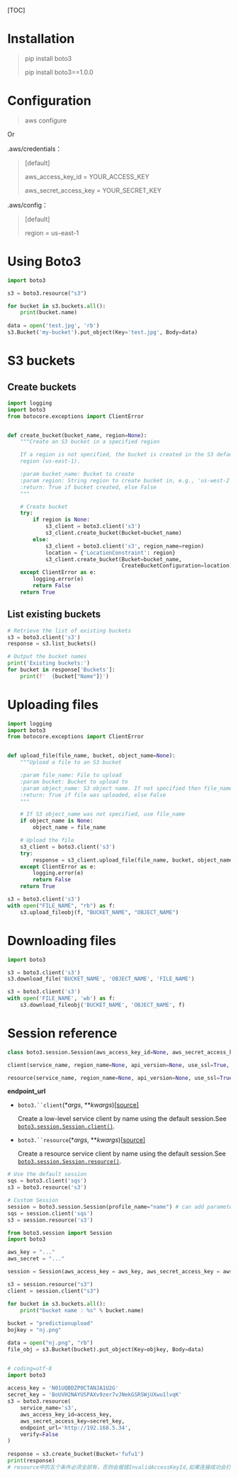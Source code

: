 [TOC]

# Installation

> pip install boto3
>
> pip install boto3==1.0.0

# Configuration

> aws configure

Or

.aws/credentials：

> [default]
>
> aws_access_key_id = YOUR_ACCESS_KEY
>
> aws_secret_access_key = YOUR_SECRET_KEY

.aws/config：

> [default]
>
> region = us-east-1

# Using Boto3

```python
import boto3

s3 = boto3.resource("s3")

for bucket in s3.buckets.all():
    print(bucket.name)
    
data = open('test.jpg', 'rb')
s3.Bucket('my-bucket').put_object(Key='test.jpg', Body=data)
```

# S3 buckets

## Create buckets

```python
import logging
import boto3
from botocore.exceptions import ClientError


def create_bucket(bucket_name, region=None):
    """Create an S3 bucket in a specified region

    If a region is not specified, the bucket is created in the S3 default
    region (us-east-1).

    :param bucket_name: Bucket to create
    :param region: String region to create bucket in, e.g., 'us-west-2'
    :return: True if bucket created, else False
    """

    # Create bucket
    try:
        if region is None:
            s3_client = boto3.client('s3')
            s3_client.create_bucket(Bucket=bucket_name)
        else:
            s3_client = boto3.client('s3', region_name=region)
            location = {'LocationConstraint': region}
            s3_client.create_bucket(Bucket=bucket_name,
                                    CreateBucketConfiguration=location)
    except ClientError as e:
        logging.error(e)
        return False
    return True
```

## List existing buckets

```python
# Retrieve the list of existing buckets
s3 = boto3.client('s3')
response = s3.list_buckets()

# Output the bucket names
print('Existing buckets:')
for bucket in response['Buckets']:
    print(f'  {bucket["Name"]}')
```

# Uploading files

```python
import logging
import boto3
from botocore.exceptions import ClientError


def upload_file(file_name, bucket, object_name=None):
    """Upload a file to an S3 bucket

    :param file_name: File to upload
    :param bucket: Bucket to upload to
    :param object_name: S3 object name. If not specified then file_name is used
    :return: True if file was uploaded, else False
    """

    # If S3 object_name was not specified, use file_name
    if object_name is None:
        object_name = file_name

    # Upload the file
    s3_client = boto3.client('s3')
    try:
        response = s3_client.upload_file(file_name, bucket, object_name)
    except ClientError as e:
        logging.error(e)
        return False
    return True

s3 = boto3.client('s3')
with open("FILE_NAME", "rb") as f:
    s3.upload_fileobj(f, "BUCKET_NAME", "OBJECT_NAME")
```

# Downloading files

```python
import boto3

s3 = boto3.client('s3')
s3.download_file('BUCKET_NAME', 'OBJECT_NAME', 'FILE_NAME')

s3 = boto3.client('s3')
with open('FILE_NAME', 'wb') as f:
    s3.download_fileobj('BUCKET_NAME', 'OBJECT_NAME', f)
```



# Session reference

```python
class boto3.session.Session(aws_access_key_id=None, aws_secret_access_key=None, aws_session_token=None, region_name=None, botocore_session=None, profile_name=None)

client(service_name, region_name=None, api_version=None, use_ssl=True, verify=None, endpoint_url=None, aws_access_key_id=None, aws_secret_access_key=None, aws_session_token=None, config=None)

resource(service_name, region_name=None, api_version=None, use_ssl=True, verify=None, endpoint_url=None, aws_access_key_id=None, aws_secret_access_key=None, aws_session_token=None, config=None)
```

**endpoint_url**

- `boto3.``client`(**args*, ***kwargs*)[[source\]](https://boto3.amazonaws.com/v1/documentation/api/latest/_modules/boto3.html#client)

  Create a low-level service client by name using the default session.See [`boto3.session.Session.client()`](https://boto3.amazonaws.com/v1/documentation/api/latest/reference/core/session.html#boto3.session.Session.client).

- `boto3.``resource`(**args*, ***kwargs*)[[source\]](https://boto3.amazonaws.com/v1/documentation/api/latest/_modules/boto3.html#resource)

  Create a resource service client by name using the default session.See [`boto3.session.Session.resource()`](https://boto3.amazonaws.com/v1/documentation/api/latest/reference/core/session.html#boto3.session.Session.resource).

```python
# Use the default session
sqs = boto3.client('sqs')
s3 = boto3.resource('s3')

# Custom Session
session = boto3.session.Session(profile_name="name") # can add parameter, like profile
sqs = session.client('sqs')
s3 = session.resource('s3')
```

```python
from boto3.session import Session
import boto3

aws_key = "..."
aws_secret = "..."

session = Session(aws_access_key = aws_key, aws_secret_access_key = aws_secret, region_name="cn-south-1")

s3 = session.resource("s3")
client = session.client("s3")

for bucket in s3.buckets.all():
    print("bucket name : %s" % bucket.name)
    
bucket = "predictionupload"
bojkey = "nj.png"

data = open("nj.png", "rb")
file_obj = s3.Bucket(bucket).put_object(Key=objkey, Body=data)
```

```python

# coding=utf-8
import boto3
 
access_key = 'N01UQBDZP0CTANJA1U2G'
secret_key = 'BoUVH2NAYUSPAXv9zer7vJNekGSRSWjUXwu1lvqK'
s3 = boto3.resource(
    service_name='s3',
    aws_access_key_id=access_key,
    aws_secret_access_key=secret_key,
    endpoint_url='http://192.168.5.34',
    verify=False
)
 
response = s3.create_bucket(Bucket='fufu1')
print(response)
# resource中的五个条件必须全部有，否则会报错InvalidAccessKeyId,如果连接成功会打印输出response
```

